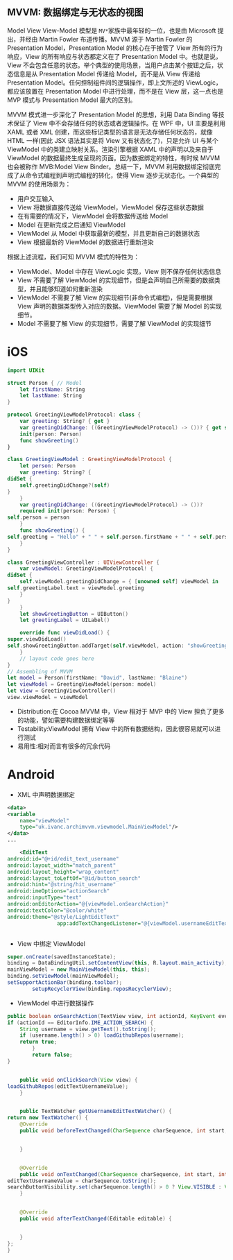 ## MVVM: 数据绑定与无状态的视图

Model View View-Model 模型是 `MV*`家族中最年轻的一位，也是由 Microsoft 提出，并经由 Martin Fowler 布道传播。MVVM 源于 Martin Fowler 的 Presentation Model，Presentation Model 的核心在于接管了 View 所有的行为响应，View 的所有响应与状态都定义在了 Presentation Model 中。也就是说，View 不会包含任意的状态。举个典型的使用场景，当用户点击某个按钮之后，状态信息是从 Presentation Model 传递给 Model，而不是从 View 传递给 Presentation Model。任何控制组件间的逻辑操作，即上文所述的 ViewLogic，都应该放置在 Presentation Model 中进行处理，而不是在 View 层，这一点也是 MVP 模式与 Presentation Model 最大的区别。

MVVM 模式进一步深化了 Presentation Model 的思想，利用 Data Binding 等技术保证了 View 中不会存储任何的状态或者逻辑操作。在 WPF 中，UI 主要是利用 XAML 或者 XML 创建，而这些标记类型的语言是无法存储任何状态的，就像 HTML 一样(因此 JSX 语法其实是将 View 又有状态化了)，只是允许 UI 与某个 ViewModel 中的类建立映射关系。渲染引擎根据 XAML 中的声明以及来自于 ViewModel 的数据最终生成呈现的页面。因为数据绑定的特性，有时候 MVVM 也会被称作 MVB:Model View Binder。总结一下，MVVM 利用数据绑定彻底完成了从命令式编程到声明式编程的转化，使得 View 逐步无状态化。一个典型的 MVVM 的使用场景为：

- 用户交互输入
- View 将数据直接传送给 ViewModel，ViewModel 保存这些状态数据
- 在有需要的情况下，ViewModel 会将数据传送给 Model
- Model 在更新完成之后通知 ViewModel
- ViewModel 从 Model 中获取最新的模型，并且更新自己的数据状态
- View 根据最新的 ViewModel 的数据进行重新渲染

根据上述流程，我们可知 MVVM 模式的特性为：

- ViewModel、Model 中存在 ViewLogic 实现，View 则不保存任何状态信息
- View 不需要了解 ViewModel 的实现细节，但是会声明自己所需要的数据类型，并且能够知道如何重新渲染
- ViewModel 不需要了解 View 的实现细节(非命令式编程)，但是需要根据 View 声明的数据类型传入对应的数据。ViewModel 需要了解 Model 的实现细节。
- Model 不需要了解 View 的实现细节，需要了解 ViewModel 的实现细节

# iOS

```swift
import UIKit

struct Person { // Model
    let firstName: String
    let lastName: String
}

protocol GreetingViewModelProtocol: class {
    var greeting: String? { get }
    var greetingDidChange: ((GreetingViewModelProtocol) -> ())? { get set } // function to call when greeting did change
    init(person: Person)
    func showGreeting()
}

class GreetingViewModel : GreetingViewModelProtocol {
    let person: Person
    var greeting: String? {
didSet {
    self.greetingDidChange?(self)
}
    }
    var greetingDidChange: ((GreetingViewModelProtocol) -> ())?
    required init(person: Person) {
self.person = person
    }
    func showGreeting() {
self.greeting = "Hello" + " " + self.person.firstName + " " + self.person.lastName
    }
}

class GreetingViewController : UIViewController {
    var viewModel: GreetingViewModelProtocol! {
didSet {
    self.viewModel.greetingDidChange = { [unowned self] viewModel in
self.greetingLabel.text = viewModel.greeting
    }
}
    }
    let showGreetingButton = UIButton()
    let greetingLabel = UILabel()

    override func viewDidLoad() {
super.viewDidLoad()
self.showGreetingButton.addTarget(self.viewModel, action: "showGreeting", forControlEvents: .TouchUpInside)
    }
    // layout code goes here
}
// Assembling of MVVM
let model = Person(firstName: "David", lastName: "Blaine")
let viewModel = GreetingViewModel(person: model)
let view = GreetingViewController()
view.viewModel = viewModel
```

- Distribution:在 Cocoa MVVM 中，View 相对于 MVP 中的 View 担负了更多的功能，譬如需要构建数据绑定等等
- Testability:ViewModel 拥有 View 中的所有数据结构，因此很容易就可以进行测试
- 易用性:相对而言有很多的冗余代码

# Android

- XML 中声明数据绑定

```xml
<data>
<variable
    name="viewModel"
    type="uk.ivanc.archimvvm.viewmodel.MainViewModel"/>
</data>
...

    <EditText
android:id="@+id/edit_text_username"
android:layout_width="match_parent"
android:layout_height="wrap_content"
android:layout_toLeftOf="@id/button_search"
android:hint="@string/hit_username"
android:imeOptions="actionSearch"
android:inputType="text"
android:onEditorAction="@{viewModel.onSearchAction}"
android:textColor="@color/white"
android:theme="@style/LightEditText"
                app:addTextChangedListener="@{viewModel.usernameEditTextWatcher}"/>



```

- View 中绑定 ViewModel

```java
super.onCreate(savedInstanceState);
binding = DataBindingUtil.setContentView(this, R.layout.main_activity);
mainViewModel = new MainViewModel(this, this);
binding.setViewModel(mainViewModel);
setSupportActionBar(binding.toolbar);
        setupRecyclerView(binding.reposRecyclerView);
```

- ViewModel 中进行数据操作

```java
public boolean onSearchAction(TextView view, int actionId, KeyEvent event) {
if (actionId == EditorInfo.IME_ACTION_SEARCH) {
    String username = view.getText().toString();
    if (username.length() > 0) loadGithubRepos(username);
    return true;
        }
        return false;
}


    public void onClickSearch(View view) {
loadGithubRepos(editTextUsernameValue);
    }


    public TextWatcher getUsernameEditTextWatcher() {
return new TextWatcher() {
    @Override
    public void beforeTextChanged(CharSequence charSequence, int start, int count, int after) {


    }


    @Override
    public void onTextChanged(CharSequence charSequence, int start, int before, int count) {
editTextUsernameValue = charSequence.toString();
searchButtonVisibility.set(charSequence.length() > 0 ? View.VISIBLE : View.GONE);
    }


    @Override
    public void afterTextChanged(Editable editable) {


    }
};
}
```
